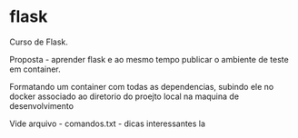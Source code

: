 # flask
Curso de Flask.

Proposta - aprender flask e ao mesmo tempo publicar o ambiente de teste em container.

Formatando um container com todas as dependencias, subindo ele no docker associado ao diretorio do proejto local na maquina de desenvolvimento

Vide arquivo - comandos.txt - dicas interessantes la

